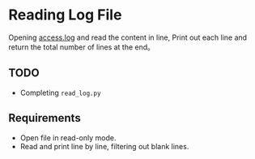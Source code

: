 # Reading Log File

Opening [access.log](assets/access.log) and read the content in line, Print out each line and return the total number of lines at the end。


## TODO

- Completing `read_log.py`

## Requirements
- Open file in read-only mode.
- Read and print line by line, filtering out blank lines.
